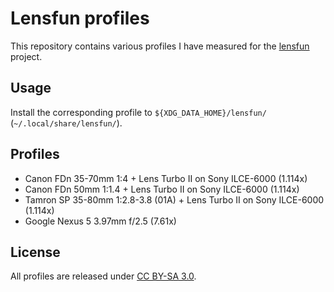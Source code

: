 # Lensfun profiles
This repository contains various profiles I have measured for the [lensfun](http://lensfun.sourceforge.net/lensfun) project.

## Usage
Install the corresponding profile to `${XDG_DATA_HOME}/lensfun/` (`~/.local/share/lensfun/`).

## Profiles
* Canon FDn 35-70mm 1:4 + Lens Turbo II on Sony ILCE-6000 (1.114x)
* Canon FDn 50mm 1:1.4 + Lens Turbo II on Sony ILCE-6000 (1.114x)
* Tamron SP 35-80mm 1:2.8-3.8 (01A) + Lens Turbo II on Sony ILCE-6000 (1.114x)
* Google Nexus 5 3.97mm f/2.5 (7.61x)

## License
All profiles are released under [CC BY-SA 3.0](https://creativecommons.org/licenses/by-sa/3.0/).
